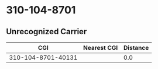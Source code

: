 # 310-104-8701
## Unrecognized Carrier


| CGI | Nearest CGI | Distance |
|-----|-------------|----------|
| 310-104-8701-40131 |  | 0.0 |
